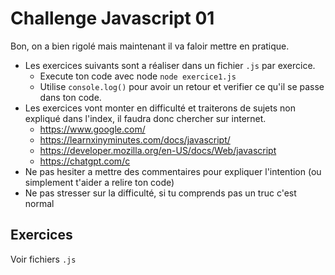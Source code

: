 # Challenge Javascript 01
Bon, on a bien rigolé mais maintenant il va faloir mettre en pratique. 
- Les exercices suivants sont a réaliser dans un fichier `.js` par exercice.
  - Execute ton code avec node `node exercice1.js`
  - Utilise `console.log()` pour avoir un retour et verifier ce qu'il se passe dans ton code.
- Les exercices vont monter en difficulté et traiterons de sujets non expliqué dans l'index, il faudra donc chercher sur internet.
  - https://www.google.com/
  - https://learnxinyminutes.com/docs/javascript/
  - https://developer.mozilla.org/en-US/docs/Web/javascript
  - https://chatgpt.com/c
- Ne pas hesiter a mettre des commentaires pour expliquer l'intention (ou simplement t'aider a relire ton code)
- Ne pas stresser sur la difficulté, si tu comprends pas un truc c'est normal
## Exercices
Voir fichiers `.js`